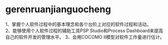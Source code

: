 # gerenruanjianguocheng
1、掌握个人软件过程中的基本理念和各个台阶上对应的软件过程和活动。<br>
2、能够使用个人软件过程的辅助工具PSP Studio和Process Dashboard来提高自己的软件开发的管理水平。
3、会用COCOMO II模型对软件工作量进行估计。
